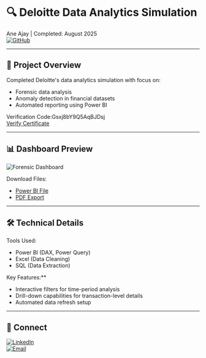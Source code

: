 # 🔍 Deloitte Data Analytics Simulation  
Ane Ajay | Completed: August 2025  
[![GitHub](https://img.shields.io/badge/View_All_Projects-ajay--mudhiraj-black?style=flat&logo=github)](https://github.com/ajay-mudhiraj)  

---

## 📌 Project Overview  
Completed Deloitte's data analytics simulation with focus on:  
- Forensic data analysis  
- Anomaly detection in financial datasets  
- Automated reporting using Power BI  

Verification Code:Gsxj8bY9Q5AqBJDsj  
[Verify Certificate](https://www.theforage.com/verify)  

---

## 📊 Dashboard Preview  
![Forensic Dashboard](dashboards/deloitte-dashboard-preview.png)  

Download Files:
- [Power BI File](dashboards/forensic-analysis.pbix)  
- [PDF Export](dashboards/forensic-report.pdf)  

---

## 🛠️ Technical Details  
Tools Used:  
- Power BI (DAX, Power Query)  
- Excel (Data Cleaning)  
- SQL (Data Extraction)  

Key Features:**  
- Interactive filters for time-period analysis  
- Drill-down capabilities for transaction-level details  
- Automated data refresh setup  

---

## 🔗 Connect  
[![LinkedIn](https://img.shields.io/badge/LinkedIn-Connect-blue?logo=linkedin)](https://www.linkedin.com/in/ane-ajay-504732257/)  
[![Email](https://img.shields.io/badge/Email-Contact-red?logo=gmail)](mailto:aneajay2420@gmail.com)
